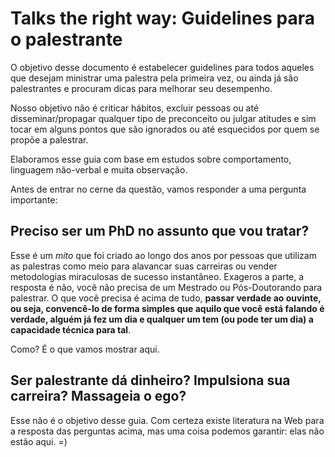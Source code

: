 # Talks the right way: Guidelines para o palestrante

O objetivo desse documento é estabelecer guidelines para todos aqueles que desejam ministrar uma palestra pela primeira vez, ou ainda já são palestrantes e procuram dicas para melhorar seu desempenho.

Nosso objetivo não é criticar hábitos, excluir pessoas ou até disseminar/propagar qualquer tipo de preconceito ou julgar atitudes e sim tocar em alguns pontos que são ignorados ou até esquecidos por quem se propõe a palestrar.

Elaboramos esse guia com base em estudos sobre comportamento, linguagem não-verbal e muita observação.

Antes de entrar no cerne da questão, vamos responder a uma pergunta importante:

## Preciso ser um PhD no assunto que vou tratar?

Esse é um *mito* que foi criado ao longo dos anos por pessoas que utilizam as palestras como meio para alavancar suas carreiras ou vender metodologias miraculosas de sucesso instantâneo. Exageros a parte, a resposta é não, você não precisa de um Mestrado ou Pós-Doutorando para palestrar.
O que você precisa é acima de tudo, **passar verdade ao ouvinte, ou seja, convencê-lo de forma simples que aquilo que você está falando é verdade, alguém já fez um dia e qualquer um tem (ou pode ter um dia) a capacidade técnica para tal**.


Como? É o que vamos mostrar aqui.


## Ser palestrante dá dinheiro? Impulsiona sua carreira? Massageia o ego?

Esse não é o objetivo desse guia. Com certeza existe literatura na Web para a resposta das perguntas acima, mas uma coisa podemos garantir: elas não estão aqui. =)

